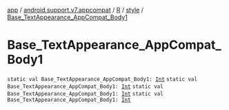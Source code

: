 [app](../../../index.md) / [android.support.v7.appcompat](../../index.md) / [R](../index.md) / [style](index.md) / [Base_TextAppearance_AppCompat_Body1](.)

# Base_TextAppearance_AppCompat_Body1

`static val Base_TextAppearance_AppCompat_Body1: `[`Int`](https://kotlinlang.org/api/latest/jvm/stdlib/kotlin/-int/index.html)
`static val Base_TextAppearance_AppCompat_Body1: `[`Int`](https://kotlinlang.org/api/latest/jvm/stdlib/kotlin/-int/index.html)
`static val Base_TextAppearance_AppCompat_Body1: `[`Int`](https://kotlinlang.org/api/latest/jvm/stdlib/kotlin/-int/index.html)
`static val Base_TextAppearance_AppCompat_Body1: `[`Int`](https://kotlinlang.org/api/latest/jvm/stdlib/kotlin/-int/index.html)
